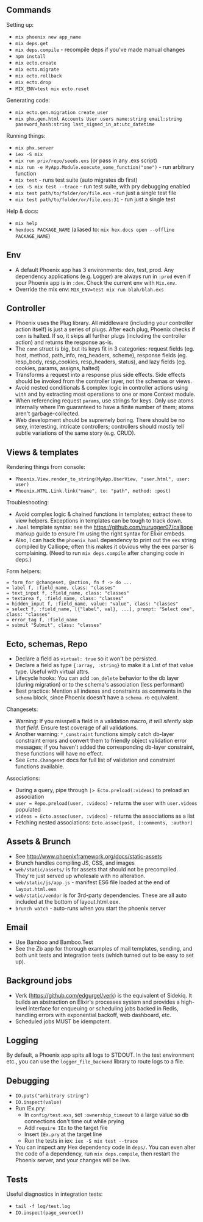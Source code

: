 ## Commands

Setting up:

- `mix phoenix new app_name`
- `mix deps.get`
- `mix deps.compile` - recompile deps if you've made manual changes
- `npm install`
- `mix ecto.create`
- `mix ecto.migrate`
- `mix ecto.rollback`
- `mix ecto.drop`
- `MIX_ENV=test mix ecto.reset`

Generating code:

- `mix ecto.gen.migration create_user`
- `mix phx.gen.html Accounts User users name:string email:string password_hash:string last_signed_in_at:utc_datetime`

Running things:

- `mix phx.server`
- `iex -S mix`
- `mix run priv/repo/seeds.exs` (or pass in any .exs script)
- `mix run -e MyApp.Module.execute_some_function("one")` - run arbitrary function
- `mix test` - runs test suite (auto migrates db first)
- `iex -S mix test --trace` - run test suite, with pry debugging enabled
- `mix test path/to/folder/or/file.exs` - run just a single test file
- `mix test path/to/folder/or/file.exs:31` - run just a single test


Help & docs:

- `mix help`
- `hexdocs PACKAGE_NAME` (aliased to: `mix hex.docs open --offline PACKAGE_NAME`)

## Env

- A default Phoenix app has 3 environments: dev, test, prod. Any dependency applications (e.g. Logger) are always run in `:prod` even if your Phoenix app is in `:dev`. Check the current env with `Mix.env`.
- Override the mix env: `MIX_ENV=test mix run blah/blah.exs`

## Controller

- Phoenix uses the Plug library. All middleware (including your controller action itself) is just a series of plugs. After each plug, Phoenix checks if `conn` is halted. If so, it skips all further plugs (including the controller action) and returns the response as-is.
- The `conn` struct is big, but its keys fit in 3 categories: request fields (eg. host, method, path_info, req_headers, scheme), response fields (eg. resp_body, resp_cookies, resp_headers, status), and lazy fields (eg. cookies, params, assigns, halted)
- Transforms a request into a response plus side effects. Side effects should be invoked from the controller layer, not the schemas or views.
- Avoid nested conditionals & complex logic in controller actions using `with` and by extracting most operations to one or more Context module.
- When referencing request `params`, use strings for keys. Only use atoms internally where I'm guaranteed to have a finite number of them; atoms aren't garbage-collected.
- Web development should be supremely boring. There should be no sexy, interesting, intricate controllers; controllers should mostly tell subtle variations of the same story (e.g. CRUD).

## Views & templates

Rendering things from console:
- `Phoenix.View.render_to_string(MyApp.UserView, ​"user.html"​, user: user)`
- `Phoenix.HTML.Link.link("name", to: "path", method: :post)`

Troubleshooting:
- Avoid complex logic & chained functions in templates; extract these to view helpers. Exceptions in templates can be tough to track down.
- `.haml` template syntax: see the https://github.com/nurugger07/calliope markup guide to ensure I'm using the right syntax for Elixir embeds.
- Also, I can hack the `phoenix_haml` dependency to print out the `eex` string compiled by Calliope; often this makes it obvious why the eex parser is complaining. (Need to run `mix deps.compile` after changing code in deps.)

Form helpers:

    = form_for @changeset, @action, fn f -> do ...
    = label f, :field_name, class: "classes"
    = text_input f, :field_name, class: "classes"
    = textarea f, :field_name, class: "classes"
    = hidden_input f, :field_name, value: "value", class: "classes"
    = select f, :field_name, [{"label", val}, ...], prompt: "Select one", class: "classes"
    = error_tag f, :field_name
    = submit "Submit", class: "classes"

## Ecto, schemas, Repo

- Declare a field as `virtual: true` so it won't be persisted.
- Declare a field as type `{:array, :string}` to make it a List of that value type. Useful with virtual attrs.
- Lifecycle hooks: You can add `:on_delete` behavior to the db layer (during migration) or to the schema's association (less performant)
- Best practice: Mention all indexes and constraints as comments in the `schema` block, since Phoenix doesn't have a `schema.rb` equivalent.

Changesets:

- Warning: If you misspell a field in a validation macro, *it will silently skip that field*. Ensure test coverage of all validations.
- Another warning: `*_constraint` functions simply catch db-layer constraint errors and convert them to friendly object validation error messages; if you haven't added the corresponding db-layer constraint, these functions will have no effect.
- See `Ecto.Changeset` docs for full list of validation and constraint functions available.

Associations:

- During a query, pipe through `|> Ecto.preload(:videos)` to preload an association
- `user = Repo.preload(user, :videos)` - returns the `user` with `user.videos` populated
- `videos = Ecto.assoc(user, :videos)` - returns the associations as a list
- Fetching nested associations: `Ecto.assoc(post, [:comments, :author]`

## Assets & Brunch

- See http://www.phoenixframework.org/docs/static-assets
- Brunch handles compiling JS, CSS, and images
- `web/static/assets/` is for assets that should not be precompiled. They're just served up wholesale with no alteration.
- `web/static/js/app.js` - manifest ES6 file loaded at the end of `layout.html.eex`
- `web/static/vendor` is for 3rd-party dependencies. These are all auto included at the bottom of layout.html.eex.
- `brunch watch` - auto-runs when you start the phoenix server

## Email

- Use Bamboo and Bamboo.Test
- See the Zb app for thorough examples of mail templates, sending, and both unit tests and integration tests (which turned out to be easy to set up).

## Background jobs

- Verk (https://github.com/edgurgel/verk) is the equivalent of Sidekiq. It builds an abstraction on Elixir's processes system and provides a high-level interface for enqueuing or scheduling jobs backed in Redis, handling errors with exponential backoff, web dashboard, etc.
- Scheduled jobs MUST be idempotent.

## Logging

By default, a Phoenix app spits all logs to STDOUT. In the test environment etc., you can use the `logger_file_backend` library to route logs to a file.

## Debugging

- `IO.puts("arbitrary string")`
- `IO.inspect(value)`
- Run IEx.pry:
  * In `config/test.exs`, set `:ownership_timeout` to a large value so db connections don't time out while prying
  * Add `require IEx` to the target file
  * Insert `IEx.pry` at the target line
  * Run the tests in iex: `iex -S mix test --trace`
- You can inspect any Hex dependency code in `deps/`. You can even alter the code of a dependency, run `mix deps.compile`, then restart the Phoenix server, and your changes will be live.

## Tests

Useful diagnostics in integration tests:

- `tail -f log/test.log`
- `IO.inspect(page_source())`
